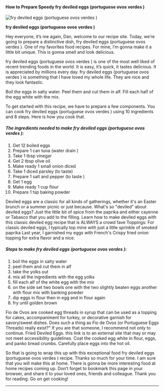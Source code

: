             

#### How to Prepare Speedy fry deviled eggs (portuguese ovos verdes )

![fry deviled eggs (portuguese ovos verdes )](https://img-global.cpcdn.com/recipes/55249948/751x532cq70/fry-deviled-eggs-portuguese-ovos-verdes-recipe-main-photo.jpg)

**fry deviled eggs (portuguese ovos verdes )**

Hey everyone, it’s me again, Dan, welcome to our recipe site. Today, we’re going to prepare a distinctive dish, fry deviled eggs (portuguese ovos verdes ). One of my favorites food recipes. For mine, I’m gonna make it a little bit unique. This is gonna smell and look delicious.

fry deviled eggs (portuguese ovos verdes ) is one of the most well liked of recent trending foods in the world. It is easy, it’s quick, it tastes delicious. It is appreciated by millions every day. fry deviled eggs (portuguese ovos verdes ) is something that I have loved my whole life. They are nice and they look fantastic.

Boil the eggs in salty water. Peel them and cut them in alf. Fill each half of the egg white with the mix.

To get started with this recipe, we have to prepare a few components. You can cook fry deviled eggs (portuguese ovos verdes ) using 10 ingredients and 8 steps. Here is how you cook that.

##### The ingredients needed to make fry deviled eggs (portuguese ovos verdes ):

1.  Get 12 boiled eggs
2.  Prepare 1 can tuna (water drain )
3.  Take 1 tbsp vinegar
4.  Get 2 tbsp olive oil
5.  Make ready 1 small onion diced
6.  Take 1 diced parsley (to taste)
7.  Prepare 1 salt and pepper (to taste )
8.  Get 1 egg
9.  Make ready 1 cup flour
10.  Prepare 1 tsp baking powder

Deviled eggs are a classic for all kinds of gatherings, whether it's an Easter brunch or a summer picnic or just because. What's so "deviled" about deviled eggs? Just the little bit of spice from the paprika and either cayenne or Tabasco that you add to the filling. Learn how to make deviled eggs with this classic deviled egg recipe that is ALWAYS a crowd fave Toppings: For classic deviled eggs, I typically top mine with just a little sprinkle of smoked paprika Last year, I garnished my eggs with French's Crispy fried onion topping for extra flavor and a nice.

##### Steps to make fry deviled eggs (portuguese ovos verdes ):

1.  boil the eggs in salty water
2.  peel them and cut them in alf
3.  take the yolks out
4.  mix all the ingredients with the egg yolks
5.  fill each alf of the white egg with the mix
6.  on the side set two bowls one with the two slightly beaten eggs another with flour mix with banking powder
7.  dip eggs in flour then in egg and in flour again
8.  fry until golden brown

Fio de Ovos are cooked egg threads in syrup that can be used as a topping for cakes, accompaniment for turkey, or decorative garnish for savory/sweet dishes. Does such a thing as Fio de Ovos (or Portuguese Eggs Threads) really exist?" If you are that someone, I recommend not only to continue. Fried Deviled Eggs. this link is to an external site that may or may not meet accessibility guidelines. Coat the cooked egg white in flour, eggs, and panko bread crumbs. Carefully place eggs into the hot oil.

So that is going to wrap this up with this exceptional food fry deviled eggs (portuguese ovos verdes ) recipe. Thanks so much for your time. I am sure that you will make this at home. There is gonna be more interesting food at home recipes coming up. Don’t forget to bookmark this page in your browser, and share it to your loved ones, friends and colleague. Thank you for reading. Go on get cooking!

* * *